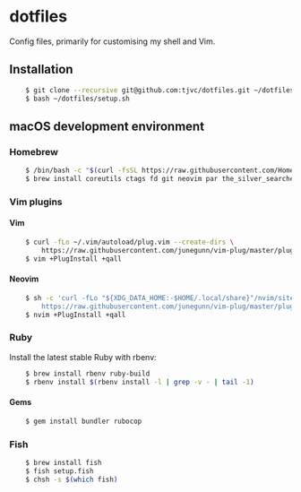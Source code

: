 # dotfiles

Config files, primarily for customising my shell and Vim.

## Installation

```bash
    $ git clone --recursive git@github.com:tjvc/dotfiles.git ~/dotfiles
    $ bash ~/dotfiles/setup.sh
```

## macOS development environment

### Homebrew

```bash
    $ /bin/bash -c "$(curl -fsSL https://raw.githubusercontent.com/Homebrew/install/HEAD/install.sh)"
    $ brew install coreutils ctags fd git neovim par the_silver_searcher tmux vim
```

### Vim plugins

#### Vim

```bash
    $ curl -fLo ~/.vim/autoload/plug.vim --create-dirs \
        https://raw.githubusercontent.com/junegunn/vim-plug/master/plug.vim
    $ vim +PlugInstall +qall
```

#### Neovim

```bash
    $ sh -c 'curl -fLo "${XDG_DATA_HOME:-$HOME/.local/share}"/nvim/site/autoload/plug.vim --create-dirs \
        https://raw.githubusercontent.com/junegunn/vim-plug/master/plug.vim'
    $ nvim +PlugInstall +qall
```

### Ruby

Install the latest stable Ruby with rbenv:

```bash
    $ brew install rbenv ruby-build
    $ rbenv install $(rbenv install -l | grep -v - | tail -1)
```

#### Gems

```bash
    $ gem install bundler rubocop
```

### Fish

```bash
    $ brew install fish
    $ fish setup.fish
    $ chsh -s $(which fish)
```
